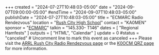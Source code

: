+++
created = "2024-07-27T10:48:03-05:00"
date = "2024-09-07T09:00:00-05:00"
#endTime = "2024-09-07T10:48:03-05:00"
publishDate = "2024-07-27T10:48:03-05:00"
title = "ECMARC Radio Rendezvous"
location = "[Rush City High School](https://www.google.com/maps/place/Rush+City+Schools/@45.6900267,-92.98318,17z/data=!3m1!4b1!4m5!3m4!1s0x52b25ae6730ea413:0xdf9eb6d7b6d21638!8m2!3d45.690023!4d-92.980986)"
contact = "KA0MEN"
sponsor = "[ECMARC](http://www.magicrepeater.net/ecmarc.htm)"
talkin = "145.330- T146"
dates = [ "Regional Hamfests" ]
outputs = [ "HTML", "Calendar" ]
update = 0
#status = "canceled"	# Uncomment line to mark this event as canceled	
+++
Please visit the [ARRL Rush City Radio Rendezvous page][arrl] or the
[K0OCM QRZ page][qrz] for more information.

[arrl]: http://www.arrl.org/hamfests/ecmarc-radio-rendezvous-6
[qrz]: https://www.qrz.com/db/K0ECM`
